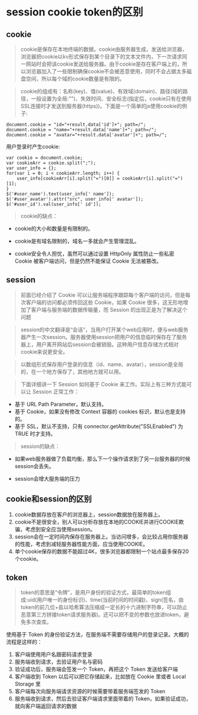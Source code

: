 # session cookie token的区别

## cookie

> cookie是保存在本地终端的数据。cookie由服务器生成，发送给浏览器，浏览器把cookie以kv形式保存到某个目录下的文本文件内，下一次请求同一网站时会把该cookie发送给服务器。由于cookie是存在客户端上的，所以浏览器加入了一些限制确保cookie不会被恶意使用，同时不会占据太多磁盘空间，所以每个域的cookie数量是有限的。

> cookie的组成有：名称(key)、值(value)、有效域(domain)、路径(域的路径，一般设置为全局:"\")、失效时间、安全标志(指定后，cookie只有在使用SSL连接时才发送到服务器(https))。下面是一个简单的js使用cookie的例子:

~~~
document.cookie = "id="+result.data['id']+"; path=/";
document.cookie = "name="+result.data['name']+"; path=/";
document.cookie = "avatar="+result.data['avatar']+"; path=/";
~~~
用户登录时产生cookie:

~~~
var cookie = document.cookie;
var cookieArr = cookie.split(";");
var user_info = {};
for(var i = 0; i < cookieArr.length; i++) {
    user_info[cookieArr[i].split("=")[0]] = cookieArr[i].split("=")[1];
}
$('#user_name').text(user_info[' name']);
$('#user_avatar').attr("src", user_info[' avatar']);
$('#user_id').val(user_info[' id']);
~~~

> cookie的缺点：

- cookie的大小和数量是有限制的。

- cookie是有域名限制的，域名一多就会产生管理混乱。

- cookie安全令人担忧，虽然可以通过设置 HttpOnly 属性防止一些私密 Cookie 被客户端访问，但是仍然不能保证 Cookie 无法被篡改。

## session

> 前面已经介绍了 Cookie 可以让服务端程序跟踪每个客户端的访问，但是每次客户端的访问都必须传回这些 Cookie，如果 Cookie 很多，这无形地增加了客户端与服务端的数据传输量，而 Session 的出现正是为了解决这个问题

> session的中文翻译是“会话”，当用户打开某个web应用时，便与web服务器产生一次session。服务器使用session把用户的信息临时保存在了服务器上，用户离开网站后session会被销毁。这种用户信息存储方式相对cookie来说更安全。

> 以数组形式保存用户登录的信息（id、name、avatar），session是全局的，在一个地方保存了，其他地方就可以用。

> 下面详细讲一下 Session 如何基于 Cookie 来工作。实际上有三种方式能可以让 Session 正常工作：

- 基于 URL Path Parameter，默认支持。
- 基于 Cookie，如果没有修改 Context 容器的 cookies 标识，默认也是支持的。
- 基于 SSL，默认不支持，只有 connector.getAttribute("SSLEnabled") 为 TRUE 时才支持。

> session的缺点：

- 如果web服务器做了负载均衡，那么下一个操作请求到了另一台服务器的时候session会丢失。

- session会增大服务端的压力

## cookie和session的区别
1. cookie数据存放在客户的浏览器上，session数据放在服务器上。
2. cookie不是很安全，别人可以分析存放在本地的COOKIE并进行COOKIE欺骗，考虑到安全应当使用session。
3. session会在一定时间内保存在服务器上。当访问增多，会比较占用你服务器的性能，考虑到减轻服务器性能方面，应当使用COOKIE。
4. 单个cookie保存的数据不能超过4K，很多浏览器都限制一个站点最多保存20个cookie。

## token

> token的意思是“令牌”，是用户身份的验证方式，最简单的token组成:uid(用户唯一的身份标识)、time(当前时间的时间戳)、sign(签名，由token的前几位+盐以哈希算法压缩成一定长的十六进制字符串，可以防止恶意第三方拼接token请求服务器)。还可以把不变的参数也放进token，避免多次查库。

使用基于 Token 的身份验证方法，在服务端不需要存储用户的登录记录。大概的流程是这样的：

1. 客户端使用用户名跟密码请求登录
2. 服务端收到请求，去验证用户名与密码
3. 验证成功后，服务端会签发一个 Token，再把这个 Token 发送给客户端
4. 客户端收到 Token 以后可以把它存储起来，比如放在 Cookie 里或者 Local Storage 里
5. 客户端每次向服务端请求资源的时候需要带着服务端签发的 Token
6. 服务端收到请求，然后去验证客户端请求里面带着的 Token，如果验证成功，就向客户端返回请求的数据
